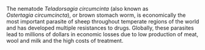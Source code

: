 [//]: # (Created by ./bin/manage_files.pl from ./species/Teladorsagia_circumcincta/Teladorsagia_circumcincta.about.html on Thu Jun 11 13:46:06 2020)
The nematode _Teladorsagia circumcinta_ (also known as _Ostertagia circumcincta_), or brown stomach worm, is economically the most important parasite of sheep throughout temperate regions of the world and has developed multiple resistances to drugs. Globally, these parasites lead to millions of dollars in economic losses due to low production of meat, wool and milk and the high costs of treatment.
